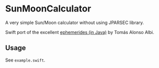 # SunMoonCalculator
A very simple Sun/Moon calculator without using JPARSEC library.

Swift port of the excellent [ephemerides (in Java)](http://conga.oan.es/~alonso/doku.php?id=blog:sun_moon_position) by Tomás Alonso Albi.

## Usage
See `example.swift`.
